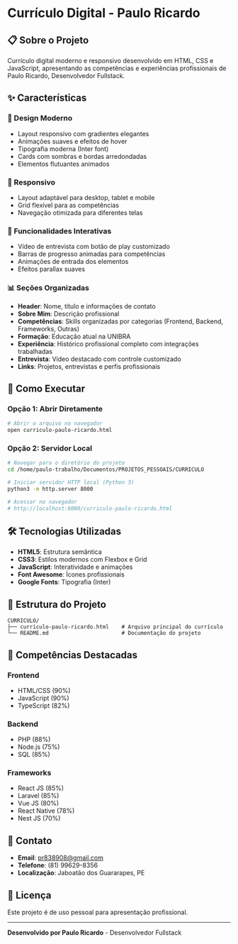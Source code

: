 # Currículo Digital - Paulo Ricardo

## 📋 Sobre o Projeto

Currículo digital moderno e responsivo desenvolvido em HTML, CSS e JavaScript, apresentando as competências e experiências profissionais de Paulo Ricardo, Desenvolvedor Fullstack.

## ✨ Características

### 🎨 Design Moderno
- Layout responsivo com gradientes elegantes
- Animações suaves e efeitos de hover
- Tipografia moderna (Inter font)
- Cards com sombras e bordas arredondadas
- Elementos flutuantes animados

### 📱 Responsivo
- Layout adaptável para desktop, tablet e mobile
- Grid flexível para as competências
- Navegação otimizada para diferentes telas

### 🎥 Funcionalidades Interativas
- Vídeo de entrevista com botão de play customizado
- Barras de progresso animadas para competências
- Animações de entrada dos elementos
- Efeitos parallax suaves

### 📊 Seções Organizadas
- **Header**: Nome, título e informações de contato
- **Sobre Mim**: Descrição profissional
- **Competências**: Skills organizadas por categorias (Frontend, Backend, Frameworks, Outras)
- **Formação**: Educação atual na UNIBRA
- **Experiência**: Histórico profissional completo com integrações trabalhadas
- **Entrevista**: Vídeo destacado com controle customizado
- **Links**: Projetos, entrevistas e perfis profissionais

## 🚀 Como Executar

### Opção 1: Abrir Diretamente
```bash
# Abrir o arquivo no navegador
open curriculo-paulo-ricardo.html
```

### Opção 2: Servidor Local
```bash
# Navegar para o diretório do projeto
cd /home/paulo-trabalho/Documentos/PROJETOS_PESSOAIS/CURRICULO

# Iniciar servidor HTTP local (Python 3)
python3 -m http.server 8000

# Acessar no navegador
# http://localhost:8000/curriculo-paulo-ricardo.html
```

## 🛠️ Tecnologias Utilizadas

- **HTML5**: Estrutura semântica
- **CSS3**: Estilos modernos com Flexbox e Grid
- **JavaScript**: Interatividade e animações
- **Font Awesome**: Ícones profissionais
- **Google Fonts**: Tipografia (Inter)

## 📂 Estrutura do Projeto

```
CURRICULO/
├── curriculo-paulo-ricardo.html    # Arquivo principal do currículo
└── README.md                       # Documentação do projeto
```

## 🎯 Competências Destacadas

### Frontend
- HTML/CSS (90%)
- JavaScript (90%)
- TypeScript (82%)

### Backend
- PHP (88%)
- Node.js (75%)
- SQL (85%)

### Frameworks
- React JS (85%)
- Laravel (85%)
- Vue JS (80%)
- React Native (78%)
- Nest JS (70%)

## 📧 Contato

- **Email**: pr838908@gmail.com
- **Telefone**: (81) 99629-8356
- **Localização**: Jaboatão dos Guararapes, PE

## 📄 Licença

Este projeto é de uso pessoal para apresentação profissional.

---

**Desenvolvido por Paulo Ricardo** - Desenvolvedor Fullstack